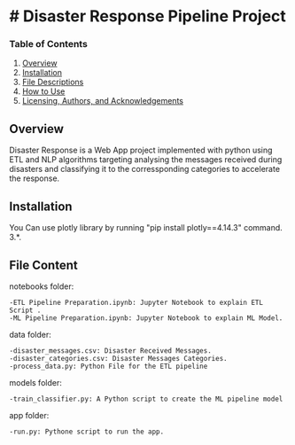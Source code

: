 
# # Disaster Response Pipeline Project

### Table of Contents

1. [Overview](#Overview)
2. [Installation](#installation)
3. [File Descriptions](#files)
4. [How to Use](#how_to_use)
5. [Licensing, Authors, and Acknowledgements](#licensing)


## Overview

Disaster Response is a Web App project implemented with python using ETL and NLP algorithms targeting analysing the messages received during disasters and classifying it to the corressponding categories to accelerate the response.


## Installation <a name="installation"></a>

You Can use plotly library by running "pip install plotly==4.14.3" command.
 3.*.


## File Content<a name="files"></a>

notebooks folder:

    -ETL Pipeline Preparation.ipynb: Jupyter Notebook to explain ETL Script .
    -ML Pipeline Preparation.ipynb: Jupyter Notebook to explain ML Model.
    
data folder:

    -disaster_messages.csv: Disaster Received Messages.
    -disaster_categories.csv: Disaster Messages Categories.
    -process_data.py: Python File for the ETL pipeline

models folder:

    -train_classifier.py: A Python script to create the ML pipeline model 
    
app folder:

    -run.py: Pythone script to run the app.




